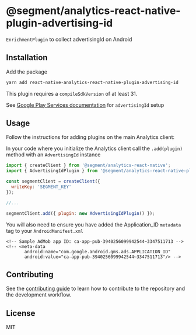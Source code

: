 # @segment/analytics-react-native-plugin-advertising-id

`EnrichmentPlugin` to collect advertisingId on Android

## Installation

Add the package

```sh
yarn add react-native-analytics-react-native-plugin-advertising-id
```

This plugin requires a `compileSdkVersion` of at least 31. 

See [Google Play Services documentation](https://developers.google.com/admob/android/quick-start) for `advertisingId` setup
## Usage

Follow the instructions for adding plugins on the main Analytics client:

In your code where you initialize the Analytics client call the `.add(plugin)` method with an `AdvertisingId` instance

```js
import { createClient } from '@segment/analytics-react-native';
import { AdvertisingIdPlugin } from '@segment/analytics-react-native-plugin-adjust';

const segmentClient = createClient({
  writeKey: 'SEGMENT_KEY'
});

//...

segmentClient.add({ plugin: new AdvertisingIdPlugin() });
```

You will also need to ensure you have added the Application_ID `metadata` tag to your `AndroidManifest.xml`
 ```
 <!-- Sample AdMob app ID: ca-app-pub-3940256099942544~3347511713 -->
 <!-- <meta-data
        android:name="com.google.android.gms.ads.APPLICATION_ID"
        android:value="ca-app-pub-3940256099942544~3347511713"/> -->
```

## Contributing

See the [contributing guide](CONTRIBUTING.md) to learn how to contribute to the repository and the development workflow.

## License

MIT
